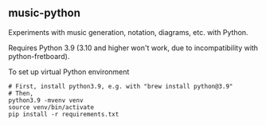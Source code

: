 ## music-python

Experiments with music generation, notation, diagrams, etc. with Python.

Requires Python 3.9 (3.10 and higher won't work, due to incompatibility with python-fretboard).

To set up virtual Python environment

    # First, install python3.9, e.g. with "brew install python@3.9"
    # Then,
    python3.9 -mvenv venv
    source venv/bin/activate
    pip install -r requirements.txt
